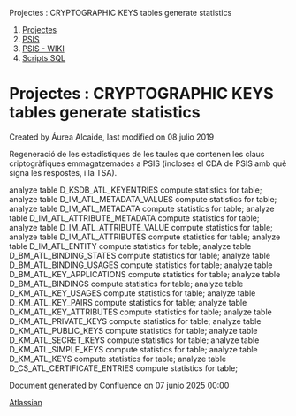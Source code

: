 Projectes : CRYPTOGRAPHIC KEYS tables generate statistics  

1.  [Projectes](index.md)
2.  [PSIS](PSIS_24215797.md)
3.  [PSIS - WIKI](PSIS---WIKI_24215598.md)
4.  [Scripts SQL](Scripts-SQL_24215612.md)

Projectes : CRYPTOGRAPHIC KEYS tables generate statistics
=========================================================

Created by Áurea Alcaide, last modified on 08 julio 2019

Regeneració de les estadístiques de les taules que contenen les claus criptogràfiques emmagatzemades a PSIS (incloses el CDA de PSIS amb què signa les respostes, i la TSA).

analyze table D\_KSDB\_ATL\_KEYENTRIES compute statistics for table;
analyze table D\_IM\_ATL\_METADATA\_VALUES compute statistics for table;
analyze table D\_IM\_ATL\_METADATA compute statistics for table;
analyze table D\_IM\_ATL\_ATTRIBUTE\_METADATA compute statistics for table;
analyze table D\_IM\_ATL\_ATTRIBUTE\_VALUE compute statistics for table;
analyze table D\_IM\_ATL\_ATTRIBUTES compute statistics for table;
analyze table D\_IM\_ATL\_ENTITY compute statistics for table;
analyze table D\_BM\_ATL\_BINDING\_STATES compute statistics for table;
analyze table D\_BM\_ATL\_BINDING\_USAGES compute statistics for table;
analyze table D\_BM\_ATL\_KEY\_APPLICATIONS compute statistics for table;
analyze table D\_BM\_ATL\_BINDINGS compute statistics for table;
analyze table D\_KM\_ATL\_KEY\_USAGES compute statistics for table;
analyze table D\_KM\_ATL\_KEY\_PAIRS compute statistics for table;
analyze table D\_KM\_ATL\_KEY\_ATTRIBUTES compute statistics for table;
analyze table D\_KM\_ATL\_PRIVATE\_KEYS compute statistics for table;
analyze table D\_KM\_ATL\_PUBLIC\_KEYS compute statistics for table;
analyze table D\_KM\_ATL\_SECRET\_KEYS compute statistics for table;
analyze table D\_KM\_ATL\_SIMPLE\_KEYS compute statistics for table;
analyze table D\_KM\_ATL\_KEYS compute statistics for table;
analyze table D\_CS\_ATL\_CERTIFICATE\_ENTRIES compute statistics for table;

Document generated by Confluence on 07 junio 2025 00:00

[Atlassian](http://www.atlassian.com/)